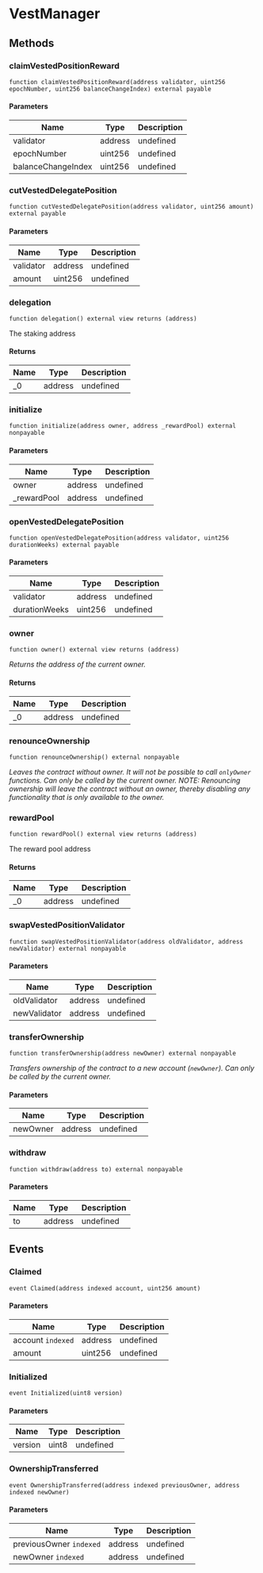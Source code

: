 # VestManager









## Methods

### claimVestedPositionReward

```solidity
function claimVestedPositionReward(address validator, uint256 epochNumber, uint256 balanceChangeIndex) external payable
```





#### Parameters

| Name | Type | Description |
|---|---|---|
| validator | address | undefined |
| epochNumber | uint256 | undefined |
| balanceChangeIndex | uint256 | undefined |

### cutVestedDelegatePosition

```solidity
function cutVestedDelegatePosition(address validator, uint256 amount) external payable
```





#### Parameters

| Name | Type | Description |
|---|---|---|
| validator | address | undefined |
| amount | uint256 | undefined |

### delegation

```solidity
function delegation() external view returns (address)
```

The staking address




#### Returns

| Name | Type | Description |
|---|---|---|
| _0 | address | undefined |

### initialize

```solidity
function initialize(address owner, address _rewardPool) external nonpayable
```





#### Parameters

| Name | Type | Description |
|---|---|---|
| owner | address | undefined |
| _rewardPool | address | undefined |

### openVestedDelegatePosition

```solidity
function openVestedDelegatePosition(address validator, uint256 durationWeeks) external payable
```





#### Parameters

| Name | Type | Description |
|---|---|---|
| validator | address | undefined |
| durationWeeks | uint256 | undefined |

### owner

```solidity
function owner() external view returns (address)
```



*Returns the address of the current owner.*


#### Returns

| Name | Type | Description |
|---|---|---|
| _0 | address | undefined |

### renounceOwnership

```solidity
function renounceOwnership() external nonpayable
```



*Leaves the contract without owner. It will not be possible to call `onlyOwner` functions. Can only be called by the current owner. NOTE: Renouncing ownership will leave the contract without an owner, thereby disabling any functionality that is only available to the owner.*


### rewardPool

```solidity
function rewardPool() external view returns (address)
```

The reward pool address




#### Returns

| Name | Type | Description |
|---|---|---|
| _0 | address | undefined |

### swapVestedPositionValidator

```solidity
function swapVestedPositionValidator(address oldValidator, address newValidator) external nonpayable
```





#### Parameters

| Name | Type | Description |
|---|---|---|
| oldValidator | address | undefined |
| newValidator | address | undefined |

### transferOwnership

```solidity
function transferOwnership(address newOwner) external nonpayable
```



*Transfers ownership of the contract to a new account (`newOwner`). Can only be called by the current owner.*

#### Parameters

| Name | Type | Description |
|---|---|---|
| newOwner | address | undefined |

### withdraw

```solidity
function withdraw(address to) external nonpayable
```





#### Parameters

| Name | Type | Description |
|---|---|---|
| to | address | undefined |



## Events

### Claimed

```solidity
event Claimed(address indexed account, uint256 amount)
```





#### Parameters

| Name | Type | Description |
|---|---|---|
| account `indexed` | address | undefined |
| amount  | uint256 | undefined |

### Initialized

```solidity
event Initialized(uint8 version)
```





#### Parameters

| Name | Type | Description |
|---|---|---|
| version  | uint8 | undefined |

### OwnershipTransferred

```solidity
event OwnershipTransferred(address indexed previousOwner, address indexed newOwner)
```





#### Parameters

| Name | Type | Description |
|---|---|---|
| previousOwner `indexed` | address | undefined |
| newOwner `indexed` | address | undefined |



